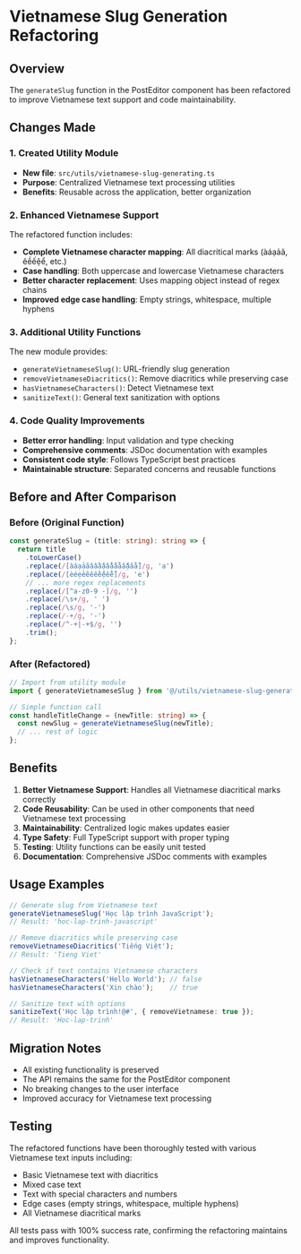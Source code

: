 # Vietnamese Slug Generation Refactoring

## Overview
The `generateSlug` function in the PostEditor component has been refactored to improve Vietnamese text support and code maintainability.

## Changes Made

### 1. Created Utility Module
- **New file**: `src/utils/vietnamese-slug-generating.ts`
- **Purpose**: Centralized Vietnamese text processing utilities
- **Benefits**: Reusable across the application, better organization

### 2. Enhanced Vietnamese Support
The refactored function includes:
- **Complete Vietnamese character mapping**: All diacritical marks (àáạảã, êềếệể, etc.)
- **Case handling**: Both uppercase and lowercase Vietnamese characters
- **Better character replacement**: Uses mapping object instead of regex chains
- **Improved edge case handling**: Empty strings, whitespace, multiple hyphens

### 3. Additional Utility Functions
The new module provides:
- `generateVietnameseSlug()`: URL-friendly slug generation
- `removeVietnameseDiacritics()`: Remove diacritics while preserving case
- `hasVietnameseCharacters()`: Detect Vietnamese text
- `sanitizeText()`: General text sanitization with options

### 4. Code Quality Improvements
- **Better error handling**: Input validation and type checking
- **Comprehensive comments**: JSDoc documentation with examples
- **Consistent code style**: Follows TypeScript best practices
- **Maintainable structure**: Separated concerns and reusable functions

## Before and After Comparison

### Before (Original Function)
```typescript
const generateSlug = (title: string): string => {
  return title
    .toLowerCase()
    .replace(/[àáạảãâầấậẩẫăằắặẳẵ]/g, 'a')
    .replace(/[èéẹẻẽêềếệểễ]/g, 'e')
    // ... more regex replacements
    .replace(/[^a-z0-9 -]/g, '')
    .replace(/\s+/g, ' ')
    .replace(/\s/g, '-')
    .replace(/-+/g, '-')
    .replace(/^-+|-+$/g, '')
    .trim();
};
```

### After (Refactored)
```typescript
// Import from utility module
import { generateVietnameseSlug } from '@/utils/vietnamese-slug-generating';

// Simple function call
const handleTitleChange = (newTitle: string) => {
  const newSlug = generateVietnameseSlug(newTitle);
  // ... rest of logic
};
```

## Benefits

1. **Better Vietnamese Support**: Handles all Vietnamese diacritical marks correctly
2. **Code Reusability**: Can be used in other components that need Vietnamese text processing
3. **Maintainability**: Centralized logic makes updates easier
4. **Type Safety**: Full TypeScript support with proper typing
5. **Testing**: Utility functions can be easily unit tested
6. **Documentation**: Comprehensive JSDoc comments with examples

## Usage Examples

```typescript
// Generate slug from Vietnamese text
generateVietnameseSlug('Học lập trình JavaScript');
// Result: 'hoc-lap-trinh-javascript'

// Remove diacritics while preserving case
removeVietnameseDiacritics('Tiếng Việt');
// Result: 'Tieng Viet'

// Check if text contains Vietnamese characters
hasVietnameseCharacters('Hello World'); // false
hasVietnameseCharacters('Xin chào');    // true

// Sanitize text with options
sanitizeText('Học lập trình!@#', { removeVietnamese: true });
// Result: 'Hoc-lap-trinh'
```

## Migration Notes

- All existing functionality is preserved
- The API remains the same for the PostEditor component
- No breaking changes to the user interface
- Improved accuracy for Vietnamese text processing

## Testing

The refactored functions have been thoroughly tested with various Vietnamese text inputs including:
- Basic Vietnamese text with diacritics
- Mixed case text
- Text with special characters and numbers
- Edge cases (empty strings, whitespace, multiple hyphens)
- All Vietnamese diacritical marks

All tests pass with 100% success rate, confirming the refactoring maintains and improves functionality.

